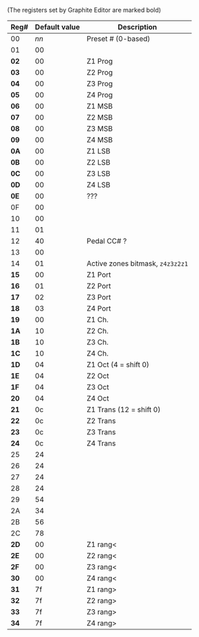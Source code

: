 (The registers set by Graphite Editor are marked bold)

| Reg# | Default value | Description |
|------|-|-|
|00| *nn* | Preset # (0-based)|
|01| 00 | |
|**02**| 00 | Z1 Prog |
|**03**| 00 | Z2 Prog |
|**04**| 00 | Z3 Prog |
|**05**| 00 | Z4 Prog |
|**06**| 00 | Z1 MSB |
|**07**| 00 | Z2 MSB |
|**08**| 00 | Z3 MSB |
|**09**| 00 | Z4 MSB |
|**0A**| 00 | Z1 LSB |
|**0B**| 00 | Z2 LSB |
|**0C**| 00 | Z3 LSB |
|**0D**| 00 | Z4 LSB |
|**0E**| 00 | ??? |
|0F| 00 | |
|10| 00 | |
|11| 01 | |
|12| 40 | Pedal CC# ?|
|13| 00 | |
|14| 01 | Active zones bitmask, `z4z3z2z1` |
|**15**| 00 | Z1 Port |
|**16**| 01 | Z2 Port |
|**17**| 02 | Z3 Port |
|**18**| 03 | Z4 Port |
|**19**| 00 | Z1 Ch. |
|**1A**| 10 | Z2 Ch. |
|**1B**| 10 | Z3 Ch. |
|**1C**| 10 | Z4 Ch. |
|**1D**| 04 | Z1 Oct (4 = shift 0)|
|**1E**| 04 | Z2 Oct |
|**1F**| 04 | Z3 Oct |
|**20**| 04 | Z4 Oct |
|**21**| 0c | Z1 Trans (12 = shift 0) |
|**22**| 0c | Z2 Trans |
|**23**| 0c | Z3 Trans |
|**24**| 0c | Z4 Trans |
|25| 24 | |
|26| 24 | |
|27| 24 | |
|28| 24 | |
|29| 54 | |
|2A| 34 | |
|2B| 56 | |
|2C| 78 | |
|**2D**| 00 | Z1 rang< |
|**2E**| 00 | Z2 rang< |
|**2F**| 00 | Z3 rang< |
|**30**| 00 | Z4 rang< |
|**31**| 7f | Z1 rang> |
|**32**| 7f | Z2 rang> |
|**33**| 7f | Z3 rang> |
|**34**| 7f | Z4 rang> |

